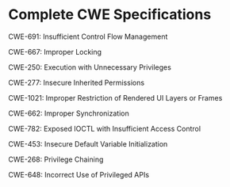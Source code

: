 

# Complete CWE Specifications

CWE-691: Insufficient Control Flow Management

CWE-667: Improper Locking

CWE-250: Execution with Unnecessary Privileges

CWE-277: Insecure Inherited Permissions

CWE-1021: Improper Restriction of Rendered UI Layers or Frames

CWE-662: Improper Synchronization

CWE-782: Exposed IOCTL with Insufficient Access Control

CWE-453: Insecure Default Variable Initialization

CWE-268: Privilege Chaining

CWE-648: Incorrect Use of Privileged APIs